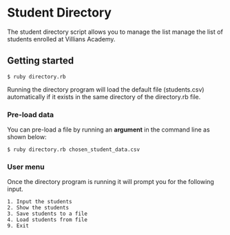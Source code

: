 # Student Directory

The student directory script allows you to manage the list manage the list of students enrolled at Villians Academy. 

## Getting started

```shell
$ ruby directory.rb
```

Running the directory program will load the default file (students.csv) automatically if it exists in the same directory of the directory.rb file.

### Pre-load data

You can pre-load a file by running an **argument** in the command line as shown below:

```shell
$ ruby directory.rb chosen_student_data.csv
```
### User menu

Once the directory program is running it will prompt you for the following input.

```shell
1. Input the students
2. Show the students
3. Save students to a file
4. Load students from file
9. Exit
```